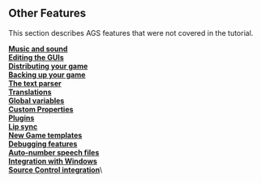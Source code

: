 Other Features
--------------

This section describes AGS features that were not covered in the
tutorial.

[**Music and sound**](ags13#MusAndSound)\
[**Editing the GUIs**](ags14#topic21)\
[**Distributing your game**](ags15#DistGame)\
[**Backing up your game**](ags16#topic29)\
[**The text parser**](ags17#TextParser)\
[**Translations**](ags18#topic30)\
[**Global variables**](ags19#GlobalVariables)\
[**Custom Properties**](ags20#topic31)\
[**Plugins**](ags21#topic32)\
[**Lip sync**](ags22#topic33)\
[**New Game templates**](ags23#topic38)\
[**Debugging features**](ags24#Debuggingfeatures)\
[**Auto-number speech files**](ags25#topic39)\
[**Integration with Windows**](ags26#topic40)\
[**Source Control integration**](ags27#SourceControl)\

